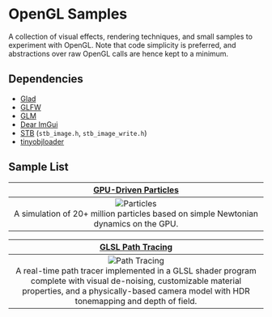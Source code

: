 # OpenGL Samples
A collection of visual effects, rendering techniques, and small samples to experiment with OpenGL. 
Note that code simplicity is preferred, and abstractions over raw OpenGL calls are hence kept to a minimum.
   
## Dependencies
- [Glad](https://glad.dav1d.de/)
- [GLFW](https://github.com/glfw/glfw)
- [GLM](https://github.com/g-truc/glm)
- [Dear ImGui](https://github.com/ocornut/imgui)
- [STB](https://github.com/nothings/stb) (`stb_image.h`, `stb_image_write.h`)
- [tinyobjloader](https://github.com/tinyobjloader/tinyobjloader)
   
## Sample List
| [GPU-Driven Particles](https://github.com/sevanetrebchenko/opengl-samples/tree/master/src/samples/particles) |
| :---: |
| ![Particles](https://github.com/sevanetrebchenko/opengl-samples/blob/master/src/samples/particles/data/screenshots/particles6.jpg) <br> A simulation of 20+ million particles based on simple Newtonian dynamics on the GPU. |

| [GLSL Path Tracing](https://github.com/sevanetrebchenko/opengl-samples/tree/master/src/samples/path-tracing) |
| :---: |
| ![Path Tracing](https://github.com/sevanetrebchenko/opengl-samples/blob/master/src/samples/path-tracing/data/screenshots/result.jpg) <br> A real-time path tracer implemented in a GLSL shader program complete with visual de-noising, customizable material properties, and a physically-based camera model with HDR tonemapping and depth of field. |

